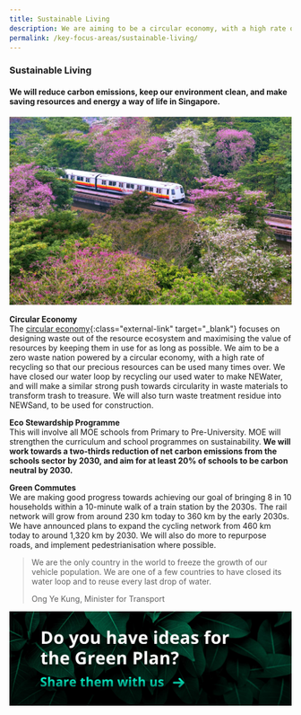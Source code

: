 ```yaml
---
title: Sustainable Living
description: We are aiming to be a circular economy, with a high rate of recycling and reuse. From recycling food to NEWSand, learn how the Singapore Green Plan 2030 will help us become a circular economy. 
permalink: /key-focus-areas/sustainable-living/
---
```


### Sustainable Living

#### We will reduce carbon emissions, keep our environment clean, and make saving resources and energy a way of life in Singapore. 

![Sustainable Living](/images/framework/framework_sustainableliving.jpg)

**Circular Economy**  
The [circular economy](https://www.towardszerowaste.gov.sg/zero-waste-masterplan/chapter2/circular-economy/#:~:text=Unlike%20the%20linear%20economy%2C%20the,for%20as%20long%20as%20possible.&text=Adopting%20a%20circular%20economy%20approach,Resiliences%E2%80%9D%20to%20sustain%20Singapore's%20future.){:class="external-link" target="_blank"} focuses on designing waste out of the resource ecosystem and maximising the value of resources by keeping them in use for as long as possible. We aim to be a zero waste nation powered by a circular economy, with a high rate of recycling so that our precious resources can be used many times over. We have closed our water loop by recycling our used water to make NEWater, and will make a similar strong push towards circularity in waste materials to transform trash to treasure. We will also turn waste treatment residue into NEWSand, to be used for construction.

**Eco Stewardship Programme**  
This will involve all MOE schools from Primary to Pre-University. MOE will strengthen the curriculum and school programmes on sustainability. **We will work towards a two-thirds reduction of net carbon emissions from the schools sector by 2030, and aim for at least 20% of schools to be carbon neutral by 2030.** 

**Green Commutes**  
We are making good progress towards achieving our goal of bringing 8 in 10 households within a 10-minute walk of a train station by the 2030s. The rail network will grow from around 230 km today to 360 km by the early 2030s. We have announced plans to expand the cycling network from 460 km today to around 1,320 km by 2030. We will also do more to repurpose roads, and implement pedestrianisation where possible.  

<!-- #### Initiatives For Schools And Students

**[The Environment Fund for Schools](https://www.cgs.gov.sg/docs/default-source/Resources/efs-web-page-contenta34c09d515f061ce946dff0000c37214.pdf){:class="external-link" target="_blank"} (EFS)**  
The EFS encourages MOE schools to champion environmental ownership and a pro-environment mind-set amongst students and the community by leading and organising environmental initiatives. 

**[School Green Awards](https://sec.org.sg/our-programmes/environmental-awards/){:class="external-link" target="_blank"} (SGA)**
The SGA serves as a platform for students to develop and showcase their environmental efforts, through customised activities which will help them gain a better understanding of the environment. -->

<blockquote>
  <p>We are the only country in the world to freeze the growth of our vehicle population. We are one of a few countries to have closed its water loop and to reuse every last drop of water.</p>
  <span class="author">Ong Ye Kung, Minister for Transport</span>
</blockquote>

[![Ideas](/images/framework/framework_ideas.jpg)](https://form.gov.sg/6013d365bedd790011bb9c86)